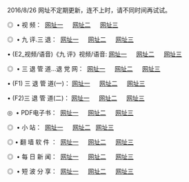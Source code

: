 2016/8/26 网址不定期更新，连不上时，请不同时间再试试。
<p>◎   • 视 频： 
<a href="http://top.punked.us/tv/" target="_blank">网址一</a> 　 
<a href="http://top.punked.us/9018.html" target="_blank">网址二</a> 　 
<a href="http://top.punked.us/9449.html" target="_blank">网址三</a></p>
<p>◎   • 九 评.三 退：  
<a href="http://top.punked.us/tt/" target="_blank">网址一</a> 　 
<a href="http://top.punked.us/v2/" target="_blank">网址二</a> 　 
<a href="http://top.punked.us/t/" target="_blank">网址三</a> 　</p>
<p>  • (E2_视频/语音)《九 评》视频/语音: 
<a href="http://top.punked.us/7738.html" target="_blank">网址一</a> 　 
<a href="http://top.punked.us/7614.html" target="_blank">网址二</a> 　 
<a href="http://top.punked.us/7633.html" target="_blank">网址三</a></p>
<p>◎   • 三 退 管 道...退 党 网：  
<a href="http://top.punked.us/go/8/" target="_blank">网址一</a> 　 
<a href="http://top.punked.us/go/8/" target="_blank">网址二</a> 　 
<a href="http://top.punked.us/go/8/" target="_blank">网址三</a></p>
<p>  • (F1) 三 退 管 道(一)： 
<a href="http://top.punked.us/dd/" target="_blank">网址一</a> 　 
<a href="http://top.punked.us/dd/" target="_blank">网址二</a> 　 
<a href="http://top.punked.us/dd/" target="_blank">网址三</a></p>
<p>  • (F2)三 退 管 道(二)： 
<a href="http://top.punked.us/d/" target="_blank">网址一</a> 　 
<a href="http://top.punked.us/d/" target="_blank">网址二</a> 　 
<a href="http://top.punked.us/d/" target="_blank">网址三</a></p>
<p>◎   • PDF电子书：  
<a href="http://top.punked.us/p/" target="_blank">网址一</a> 　 
<a href="http://top.punked.us/p/" target="_blank">网址二</a> 　 
<a href="http://top.punked.us/p/" target="_blank">网址三</a></p>
<p>◎ </span>  •  小 站：  
<a href="http://top.punked.us/" target="_blank">网址一</a> 　 
<a href="http://top.punked.us/" target="_blank">网址二</a>   
<a href="http://top.punked.us/" target="_blank">网址三</a></p>
<p>◎  • 翻 墙 软 件 ：  
<a href="http://top.punked.us/ff/" target="_blank">网址一</a> 　 
<a href="http://top.punked.us/ff/" target="_blank">网址二</a> 　 
<a href="http://top.punked.us/ff/" target="_blank">网址三</a></p>
<p>◎ </span>  • 每 日 新 闻：  
<a href="http://top.punked.us/day/" target="_blank">网址一</a> 　 
<a href="http://top.punked.us/day/" target="_blank">网址二</a> 　 
<a href="http://top.punked.us/day/" target="_blank">网址三</a></p>
<p>◎ </span>  • 短 波 分 享：  
<a href="http://top.punked.us/h/" target="_blank">网址一</a> 　 
<a href="http://top.punked.us/h/" target="_blank">网址二</a> 　 
<a href="http://top.punked.us/h/" target="_blank">网址三</a></p>
